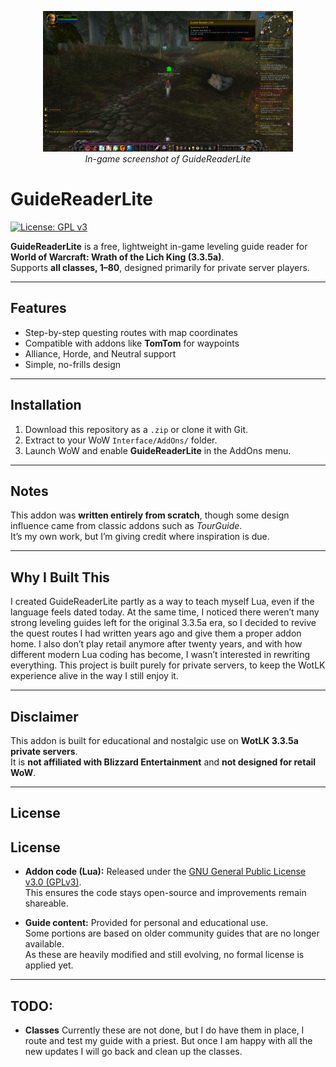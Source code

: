 <p align="center">
  <a href="imgs/ss1.jpg">
    <img src="imgs/ss1.jpg" alt="GuideReaderLite Screenshot" width="400">
  </a>
  <br>
  <em>In-game screenshot of GuideReaderLite</em>
</p>


# GuideReaderLite

[![License: GPL v3](https://img.shields.io/badge/License-GPLv3-blue.svg)](https://www.gnu.org/licenses/gpl-3.0)

**GuideReaderLite** is a free, lightweight in-game leveling guide reader for **World of Warcraft: Wrath of the Lich King (3.3.5a)**.  
Supports **all classes, 1–80**, designed primarily for private server players.



---

## Features
- Step-by-step questing routes with map coordinates
- Compatible with addons like **TomTom** for waypoints
- Alliance, Horde, and Neutral support
- Simple, no-frills design

---

## Installation
1. Download this repository as a `.zip` or clone it with Git.  
2. Extract to your WoW `Interface/AddOns/` folder.  
3. Launch WoW and enable **GuideReaderLite** in the AddOns menu.  

---

## Notes
This addon was **written entirely from scratch**, though some design influence came from classic addons such as *TourGuide*.  
It’s my own work, but I’m giving credit where inspiration is due.

---

## Why I Built This
I created GuideReaderLite partly as a way to teach myself Lua, even if the language feels dated today. At the same time, I noticed there weren’t many strong leveling guides left for the original 3.3.5a era, so I decided to revive the quest routes I had written years ago and give them a proper addon home. I also don’t play retail anymore after twenty years, and with how different modern Lua coding has become, I wasn’t interested in rewriting everything. This project is built purely for private servers, to keep the WotLK experience alive in the way I still enjoy it.

---

## Disclaimer
This addon is built for educational and nostalgic use on **WotLK 3.3.5a private servers**.  
It is **not affiliated with Blizzard Entertainment** and **not designed for retail WoW**.

---

## License
## License
- **Addon code (Lua):** Released under the [GNU General Public License v3.0 (GPLv3)](https://www.gnu.org/licenses/gpl-3.0).  
  This ensures the code stays open-source and improvements remain shareable.  

- **Guide content:** Provided for personal and educational use.  
  Some portions are based on older community guides that are no longer available.  
  As these are heavily modified and still evolving, no formal license is applied yet.
  
---

## TODO:
- **Classes** Currently these are not done, but I do have them in place, I route and test my guide with a priest. But once I am happy with all the new updates I will go back and clean up the classes.   


